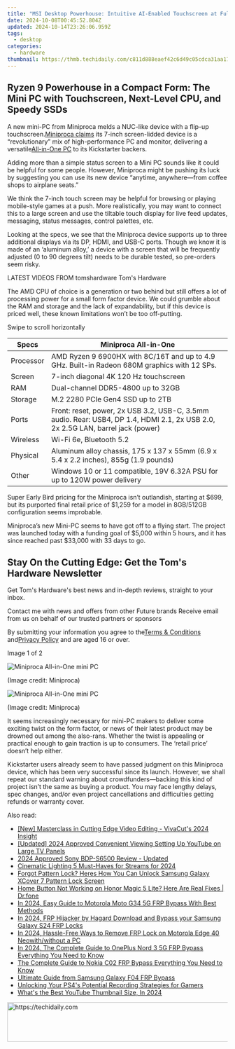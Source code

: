 ```yaml
---
title: "MSI Desktop Powerhouse: Intuitive AI-Enabled Touchscreen at Full HD Quality"
date: 2024-10-08T00:45:52.804Z
updated: 2024-10-14T23:26:06.959Z
tags:
  - desktop
categories:
  - hardware
thumbnail: https://thmb.techidaily.com/c811d888eaef42c6d49c05cdca31aa1712344b1b90027a29f28c88cf9d7d9505.jpg
---
```


## Ryzen 9 Powerhouse in a Compact Form: The Mini PC with Touchscreen, Next-Level CPU, and Speedy SSDs

A new mini-PC from Miniproca melds a NUC-like device with a flip-up touchscreen.[Miniproca claims](https://www.kickstarter.com/projects/91388361/miniproca-all-in-1-mini-pc-with-intergarted-display/rewards) its 7-inch screen-lidded device is a “revolutionary” mix of high-performance PC and monitor, delivering a versatile[All-in-One PC](https://www.tomshardware.com/tag/all-in-one-pcs) to its Kickstarter backers.

 Adding more than a simple status screen to a Mini PC sounds like it could be helpful for some people. However, Miniproca might be pushing its luck by suggesting you can use its new device “anytime, anywhere—from coffee shops to airplane seats.”

 We think the 7-inch touch screen may be helpful for browsing or playing mobile-style games at a push. More realistically, you may want to connect this to a large screen and use the tiltable touch display for live feed updates, messaging, status messages, control palettes, etc.

 Looking at the specs, we see that the Miniproca device supports up to three additional displays via its DP, HDMI, and USB-C ports. Though we know it is made of an ‘aluminum alloy,’ a device with a screen that will be frequently adjusted (0 to 90 degrees tilt) needs to be durable tested, so pre-orders seem risky.

 LATEST VIDEOS FROM tomshardware Tom's Hardware

 The AMD CPU of choice is a generation or two behind but still offers a lot of processing power for a small form factor device. We could grumble about the RAM and storage and the lack of expandability, but if this device is priced well, these known limitations won’t be too off-putting.

 Swipe to scroll horizontally

| Specs     | Miniproca All-in-One                                                                                                            |
| --------- | ------------------------------------------------------------------------------------------------------------------------------- |
| Processor | AMD Ryzen 9 6900HX with 8C/16T and up to 4.9 GHz. Built-in Radeon 680M graphics with 12 SPs.                                    |
| Screen    | 7-inch diagonal 4K 120 Hz touchscreen                                                                                           |
| RAM       | Dual-channel DDR5-4800 up to 32GB                                                                                               |
| Storage   | M.2 2280 PCIe Gen4 SSD up to 2TB                                                                                                |
| Ports     | Front: reset, power, 2x USB 3.2, USB-C, 3.5mm audio. Rear: USB4, DP 1.4, HDMI 2.1, 2x USB 2.0, 2x 2.5G LAN, barrel jack (power) |
| Wireless  | Wi-Fi 6e, Bluetooth 5.2                                                                                                         |
| Physical  | Aluminum alloy chassis, 175 x 137 x 55mm (6.9 x 5.4 x 2.2 inches), 855g (1.9 pounds)                                            |
| Other     | Windows 10 or 11 compatible, 19V 6.32A PSU for up to 120W power delivery                                                        |

 Super Early Bird pricing for the Miniproca isn’t outlandish, starting at $699, but its purported final retail price of $1,259 for a model in 8GB/512GB configuration seems improbable.

 Miniproca’s new Mini-PC seems to have got off to a flying start. The project was launched today with a funding goal of $5,000 within 5 hours, and it has since reached past $33,000 with 33 days to go.

## Stay On the Cutting Edge: Get the Tom's Hardware Newsletter

 Get Tom's Hardware's best news and in-depth reviews, straight to your inbox.

 Contact me with news and offers from other Future brands  Receive email from us on behalf of our trusted partners or sponsors

 By submitting your information you agree to the[Terms & Conditions](https://futureplc.com/terms-conditions/) and[Privacy Policy](https://futureplc.com/privacy-policy/) and are aged 16 or over.

 Image 1 of 2

![Miniproca All-in-One mini PC](https://vanilla.futurecdn.net/cyclingnews/media/img/missing-image.svg)

 (Image credit: Miniproca)

![Miniproca All-in-One mini PC](https://vanilla.futurecdn.net/cyclingnews/media/img/missing-image.svg)

 (Image credit: Miniproca)

 It seems increasingly necessary for mini-PC makers to deliver some exciting twist on the form factor, or news of their latest product may be drowned out among the also-rans. Whether the twist is appealing or practical enough to gain traction is up to consumers. The ‘retail price’ doesn’t help either.

 Kickstarter users already seem to have passed judgment on this Miniproca device, which has been very successful since its launch. However, we shall repeat our standard warning about crowdfunders—backing this kind of project isn’t the same as buying a product. You may face lengthy delays, spec changes, and/or even project cancellations and difficulties getting refunds or warranty cover.

<ins class="adsbygoogle"
     style="display:block"
     data-ad-format="autorelaxed"
     data-ad-client="ca-pub-7571918770474297"
     data-ad-slot="1223367746"></ins>

<ins class="adsbygoogle"
     style="display:block"
     data-ad-client="ca-pub-7571918770474297"
     data-ad-slot="8358498916"
     data-ad-format="auto"
     data-full-width-responsive="true"></ins>

<span class="atpl-alsoreadstyle">Also read:</span>
<div><ul>
<li><a href="https://extra-guidance.techidaily.com/new-masterclass-in-cutting-edge-video-editing-vivacuts-2024-insight/"><u>[New] Masterclass in Cutting Edge Video Editing - VivaCut's 2024 Insight</u></a></li>
<li><a href="https://youtube-zero.techidaily.com/ed-2024-approved-convenient-viewing-setting-up-youtube-on-large-tv-panels/"><u>[Updated] 2024 Approved Convenient Viewing Setting Up YouTube on Large TV Panels</u></a></li>
<li><a href="https://extra-support.techidaily.com/2024-approved-sony-bdp-s6500-review-updated/"><u>2024 Approved Sony BDP-S6500 Review - Updated</u></a></li>
<li><a href="https://article-knowledge.techidaily.com/cinematic-lighting-5-must-haves-for-streams-for-2024/"><u>Cinematic Lighting 5 Must-Haves for Streams for 2024</u></a></li>
<li><a href="https://android-unlock.techidaily.com/forgot-pattern-lock-heres-how-you-can-unlock-samsung-galaxy-xcover-7-pattern-lock-screen-by-drfone-android/"><u>Forgot Pattern Lock? Heres How You Can Unlock Samsung Galaxy XCover 7 Pattern Lock Screen</u></a></li>
<li><a href="https://change-location.techidaily.com/home-button-not-working-on-honor-magic-5-lite-here-are-real-fixes-drfone-by-drfone-fix-android-problems-fix-android-problems/"><u>Home Button Not Working on Honor Magic 5 Lite? Here Are Real Fixes | Dr.fone</u></a></li>
<li><a href="https://android-frp.techidaily.com/in-2024-easy-guide-to-motorola-moto-g34-5g-frp-bypass-with-best-methods-by-drfone-android/"><u>In 2024, Easy Guide to Motorola Moto G34 5G FRP Bypass With Best Methods</u></a></li>
<li><a href="https://android-frp.techidaily.com/in-2024-frp-hijacker-by-hagard-download-and-bypass-your-samsung-galaxy-s24-frp-locks-by-drfone-android/"><u>In 2024, FRP Hijacker by Hagard Download and Bypass your Samsung Galaxy S24 FRP Locks</u></a></li>
<li><a href="https://android-frp.techidaily.com/in-2024-hassle-free-ways-to-remove-frp-lock-on-motorola-edge-40-neowithwithout-a-pc-by-drfone-android/"><u>In 2024, Hassle-Free Ways to Remove FRP Lock on Motorola Edge 40 Neowith/without a PC</u></a></li>
<li><a href="https://android-frp.techidaily.com/in-2024-the-complete-guide-to-oneplus-nord-3-5g-frp-bypass-everything-you-need-to-know-by-drfone-android/"><u>In 2024, The Complete Guide to OnePlus Nord 3 5G FRP Bypass Everything You Need to Know</u></a></li>
<li><a href="https://android-frp.techidaily.com/the-complete-guide-to-nokia-c02-frp-bypass-everything-you-need-to-know-by-drfone-android/"><u>The Complete Guide to Nokia C02 FRP Bypass Everything You Need to Know</u></a></li>
<li><a href="https://android-frp.techidaily.com/ultimate-guide-from-samsung-galaxy-f04-frp-bypass-by-drfone-android/"><u>Ultimate Guide from Samsung Galaxy F04 FRP Bypass</u></a></li>
<li><a href="https://desktop-recording.techidaily.com/unlocking-your-ps4s-potential-recording-strategies-for-gamers/"><u>Unlocking Your PS4's Potential Recording Strategies for Gamers</u></a></li>
<li><a href="https://youtube-tips.techidaily.com/-the-best-youtube-thumbnail-size-in-2024/"><u>What's the Best YouTube Thumbnail Size, In 2024</u></a></li>
</ul></div>

<!-- affiliate ads begin -->
<a href="https://appsumo.8odi.net/c/5597632/2118314/7443" target="_top" id="2118314">
  <img src="//a.impactradius-go.com/display-ad/7443-2118314" border="0" alt="https://techidaily.com" width="728" height="90"/>
</a>
<img height="0" width="0" src="https://appsumo.8odi.net/i/5597632/2118314/7443" style="position:absolute;visibility:hidden;" border="0" />
<!-- affiliate ads end -->


